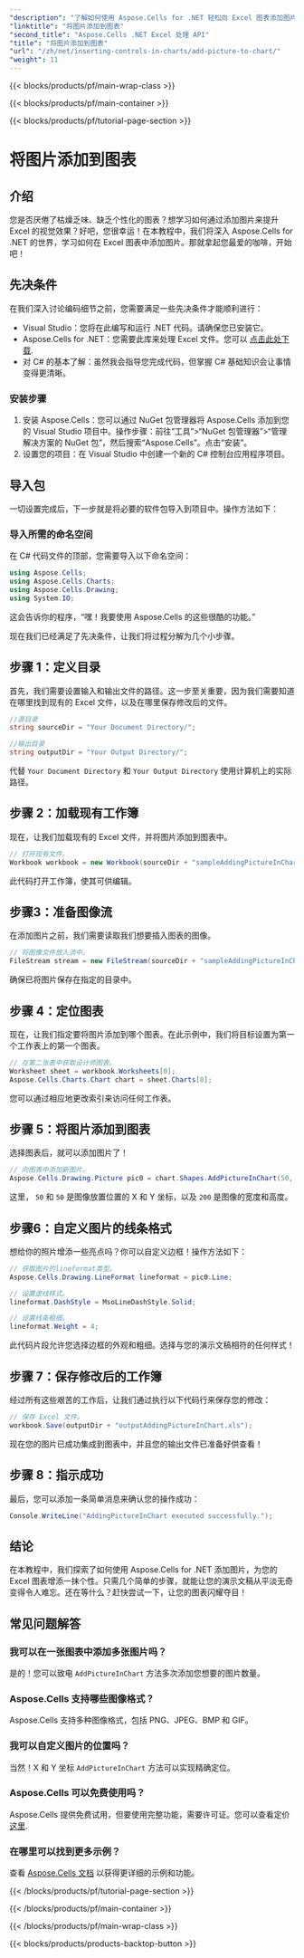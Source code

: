 ```yaml
---
"description": "了解如何使用 Aspose.Cells for .NET 轻松向 Excel 图表添加图片。只需几个简单的步骤即可增强您的图表和演示文稿。"
"linktitle": "将图片添加到图表"
"second_title": "Aspose.Cells .NET Excel 处理 API"
"title": "将图片添加到图表"
"url": "/zh/net/inserting-controls-in-charts/add-picture-to-chart/"
"weight": 11
---
```


{{< blocks/products/pf/main-wrap-class >}}

{{< blocks/products/pf/main-container >}}

{{< blocks/products/pf/tutorial-page-section >}}

# 将图片添加到图表

## 介绍

您是否厌倦了枯燥乏味、缺乏个性化的图表？想学习如何通过添加图片来提升 Excel 的视觉效果？好吧，您很幸运！在本教程中，我们将深入 Aspose.Cells for .NET 的世界，学习如何在 Excel 图表中添加图片。那就拿起您最爱的咖啡，开始吧！

## 先决条件

在我们深入讨论编码细节之前，您需要满足一些先决条件才能顺利进行：

- Visual Studio：您将在此编写和运行 .NET 代码。请确保您已安装它。
- Aspose.Cells for .NET：您需要此库来处理 Excel 文件。您可以 [点击此处下载](https://releases。aspose.com/cells/net/).
- 对 C# 的基本了解：虽然我会指导您完成代码，但掌握 C# 基础知识会让事情变得更清晰。

### 安装步骤

1. 安装 Aspose.Cells：您可以通过 NuGet 包管理器将 Aspose.Cells 添加到您的 Visual Studio 项目中。操作步骤：前往“工具”>“NuGet 包管理器”>“管理解决方案的 NuGet 包”，然后搜索“Aspose.Cells”。点击“安装”。
2. 设置您的项目：在 Visual Studio 中创建一个新的 C# 控制台应用程序项目。

## 导入包

一切设置完成后，下一步就是将必要的软件包导入到项目中。操作方法如下：

### 导入所需的命名空间

在 C# 代码文件的顶部，您需要导入以下命名空间：

```csharp
using Aspose.Cells;
using Aspose.Cells.Charts;
using Aspose.Cells.Drawing;
using System.IO;
```

这会告诉你的程序，“嘿！我要使用 Aspose.Cells 的这些很酷的功能。”

现在我们已经满足了先决条件，让我们将过程分解为几个小步骤。 

## 步骤 1：定义目录

首先，我们需要设置输入和输出文件的路径。这一步至关重要，因为我们需要知道在哪里找到现有的 Excel 文件，以及在哪里保存修改后的文件。

```csharp
//源目录
string sourceDir = "Your Document Directory/";

//输出目录
string outputDir = "Your Output Directory/";
```

代替 `Your Document Directory` 和 `Your Output Directory` 使用计算机上的实际路径。 

## 步骤 2：加载现有工作簿

现在，让我们加载现有的 Excel 文件，并将图片添加到图表中。

```csharp
// 打开现有文件。
Workbook workbook = new Workbook(sourceDir + "sampleAddingPictureInChart.xls");
```

此代码打开工作簿，使其可供编辑。

## 步骤3：准备图像流

在添加图片之前，我们需要读取我们想要插入图表的图像。 

```csharp
// 将图像文件放入流中。
FileStream stream = new FileStream(sourceDir + "sampleAddingPictureInChart.png", FileMode.Open, FileAccess.Read);
```

确保已将图片保存在指定的目录中。

## 步骤 4：定位图表

现在，让我们指定要将图片添加到哪个图表。在此示例中，我们将目标设置为第一个工作表上的第一个图表。

```csharp
// 在第二张表中获取设计师图表。
Worksheet sheet = workbook.Worksheets[0];
Aspose.Cells.Charts.Chart chart = sheet.Charts[0];
```

您可以通过相应地更改索引来访问任何工作表。

## 步骤 5：将图片添加到图表

选择图表后，就可以添加图片了！ 

```csharp
// 向图表中添加新图片。
Aspose.Cells.Drawing.Picture pic0 = chart.Shapes.AddPictureInChart(50, 50, stream, 200, 200);
```

这里， `50` 和 `50` 是图像放置位置的 X 和 Y 坐标，以及 `200` 是图像的宽度和高度。

## 步骤6：自定义图片的线条格式

想给你的照片增添一些亮点吗？你可以自定义边框！操作方法如下：

```csharp
// 获取图片的lineformat类型。
Aspose.Cells.Drawing.LineFormat lineformat = pic0.Line; 

// 设置虚线样式。
lineformat.DashStyle = MsoLineDashStyle.Solid;

// 设置线条粗细。
lineformat.Weight = 4;    
```

此代码片段允许您选择边框的外观和粗细。选择与您的演示文稿相符的任何样式！

## 步骤 7：保存修改后的工作簿

经过所有这些艰苦的工作后，让我们通过执行以下代码行来保存您的修改：

```csharp
// 保存 Excel 文件。
workbook.Save(outputDir + "outputAddingPictureInChart.xls");
```

现在您的图片已成功集成到图表中，并且您的输出文件已准备好供查看！

## 步骤 8：指示成功

最后，您可以添加一条简单消息来确认您的操作成功：

```csharp
Console.WriteLine("AddingPictureInChart executed successfully.");
```

## 结论

在本教程中，我们探索了如何使用 Aspose.Cells for .NET 添加图片，为您的 Excel 图表增添一抹个性。只需几个简单的步骤，就能让您的演示文稿从平淡无奇变得令人难忘。还在等什么？赶快尝试一下，让您的图表闪耀夺目！

## 常见问题解答

### 我可以在一张图表中添加多张图片吗？
是的！您可以致电 `AddPictureInChart` 方法多次添加您想要的图片数量。

### Aspose.Cells 支持哪些图像格式？
Aspose.Cells 支持多种图像格式，包括 PNG、JPEG、BMP 和 GIF。

### 我可以自定义图片的位置吗？
当然！X 和 Y 坐标 `AddPictureInChart` 方法可以实现精确定位。

### Aspose.Cells 可以免费使用吗？
Aspose.Cells 提供免费试用，但要使用完整功能，需要许可证。您可以查看定价 [这里](https://purchase。aspose.com/buy).

### 在哪里可以找到更多示例？
查看 [Aspose.Cells 文档](https://reference.aspose.com/cells/net/) 以获得更详细的示例和功能。

{{< /blocks/products/pf/tutorial-page-section >}}

{{< /blocks/products/pf/main-container >}}

{{< /blocks/products/pf/main-wrap-class >}}

{{< blocks/products/products-backtop-button >}}